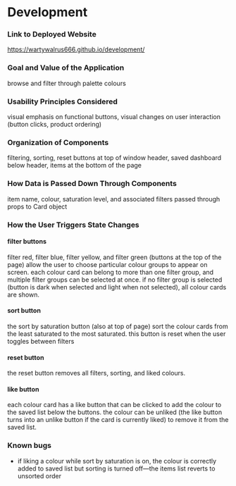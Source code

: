# Development

### Link to Deployed Website
https://wartywalrus666.github.io/development/

### Goal and Value of the Application
browse and filter through palette colours

### Usability Principles Considered
visual emphasis on functional buttons, visual changes on user interaction (button clicks, product ordering)

### Organization of Components 
filtering, sorting, reset buttons at top of window header, saved dashboard below header, items at the bottom of the page

### How Data is Passed Down Through Components
item name, colour, saturation level, and associated filters passed through props to Card object

### How the User Triggers State Changes
#### filter buttons
filter red, filter blue, filter yellow, and filter green (buttons at the top of the page) allow the user to choose particular colour groups to appear on screen. each colour card can belong to more than one filter group, and multiple filter groups can be selected at once. if no filter group is selected (button is dark when selected and light when not selected), all colour cards are shown.
#### sort button
the sort by saturation button (also at top of page) sort the colour cards from the least saturated to the most saturated. this button is reset when the user toggles between filters
#### reset button
the reset button removes all filters, sorting, and liked colours.
#### like button
each colour card has a like button that can be clicked to add the colour to the saved list below the buttons. the colour can be unliked (the like button turns into an unlike button if the card is currently liked) to remove it from the saved list.

### Known bugs
- if liking a colour while sort by saturation is on, the colour is correctly added to saved list but sorting is turned off—the items list reverts to unsorted order



